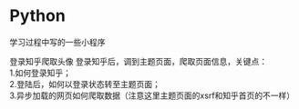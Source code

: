 # Python
学习过程中写的一些小程序

登录知乎爬取头像
登录知乎后，调到主题页面，爬取页面信息，关键点：  
1.如何登录知乎；  
2.登陆后，如何以登录状态转至主题页面；  
3.异步加载的网页如何爬取数据（注意这里主题页面的xsrf和知乎首页的不一样）  
